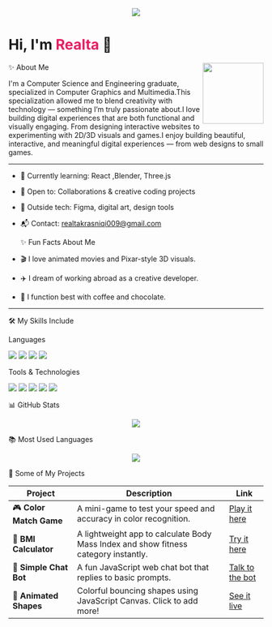 <p align="center">
  <img src="https://readme-typing-svg.herokuapp.com?font=Fira+Code&duration=3000&pause=1000&color=E91E63&center=true&width=500&lines=Hi%2C+I'm+Realta+👋;Creative+Mind+%7C+Code+Lover+💡;Designing+Webs+%26+Building+Dreams+🌐;Powered+by+Coffee+%26+Imagination+☕🎨" />
</p>




<h1>Hi, I'm <span style="color:#e91e63;">Realta </span> 👋</h1>
<img align="right" src="https://i.pinimg.com/originals/82/0d/43/820d430a62d360cf71c4a46f1d305f9c.gif" width="120"/>

✨ About Me

I'm a Computer Science and Engineering graduate, specialized in Computer Graphics and Multimedia.This specialization allowed me to blend creativity with technology — something I’m truly passionate about.I love building digital experiences that are both functional and visually engaging. From designing interactive websites to experimenting with 2D/3D visuals and games.I enjoy building beautiful, interactive, and meaningful digital experiences — from web designs to small games.



---
- 🌱 Currently learning: React ,Blender, Three.js
- 🤝 Open to: Collaborations & creative coding projects
- 🎨 Outside tech: Figma, digital art, design tools
- 📬 Contact: realtakrasniqi009@gmail.com



  ✨ Fun Facts About Me

- 🎬 I love animated movies and Pixar-style 3D visuals.  
- ✈️ I dream of working abroad as a creative developer.  
- 🍫 I function best with coffee and chocolate.


---
🛠 My Skills Include

 Languages
<p>
  <img src="https://img.shields.io/badge/HTML5-E34F26?style=for-the-badge&logo=html5&logoColor=white" /> 
  <img src="https://img.shields.io/badge/CSS3-1572B6?style=for-the-badge&logo=css3&logoColor=white" />
  <img src="https://img.shields.io/badge/JavaScript-F7DF1E?style=for-the-badge&logo=javascript&logoColor=black" />
  <img src="https://img.shields.io/badge/C%23-239120?style=for-the-badge&logo=c-sharp&logoColor=white" />
</p>

 Tools & Technologies
<p>
  <img src="https://img.shields.io/badge/VS Code-007ACC?style=for-the-badge&logo=visualstudiocode&logoColor=white" />
  <img src="https://img.shields.io/badge/Git-F05032?style=for-the-badge&logo=git&logoColor=white" />
  <img src="https://img.shields.io/badge/GitHub-181717?style=for-the-badge&logo=github&logoColor=white" />
  <img src="https://img.shields.io/badge/Trello-0052CC?style=for-the-badge&logo=trello&logoColor=white" />
  <img src="https://img.shields.io/badge/Notion-000000?style=for-the-badge&logo=notion&logoColor=white" />
</p
---

📊 GitHub Stats


<p align="center">
  <img src="https://github-readme-stats.vercel.app/api?username=realta-alta&show_icons=true&theme=radical" />
</p>

 📚 Most Used Languages

<p align="center">
  <img src="https://github-readme-stats.vercel.app/api/top-langs/?username=realta-alta&layout=compact&theme=radical" />
</p>


 🚀 Some of My Projects

| Project | Description | Link |
|--------|-------------|------|
| 🎮 **Color Match Game** | A mini-game to test your speed and accuracy in color recognition. | [Play it here](https://realta-alta.github.io/loja-ngjyra/) |
| 💪 **BMI Calculator** | A lightweight app to calculate Body Mass Index and show fitness category instantly. | [Try it here](https://realta-alta.github.io/BMI-Calculator/) |
| 🤖 **Simple Chat Bot** | A fun JavaScript web chat bot that replies to basic prompts. | [Talk to the bot](https://realta-alta.github.io/simple-chatbot/) |
| 🎨 **Animated Shapes** | Colorful bouncing shapes using JavaScript Canvas. Click to add more! | [See it live](https://realta-alta.github.io/Animated-Shapes-/) |


 


